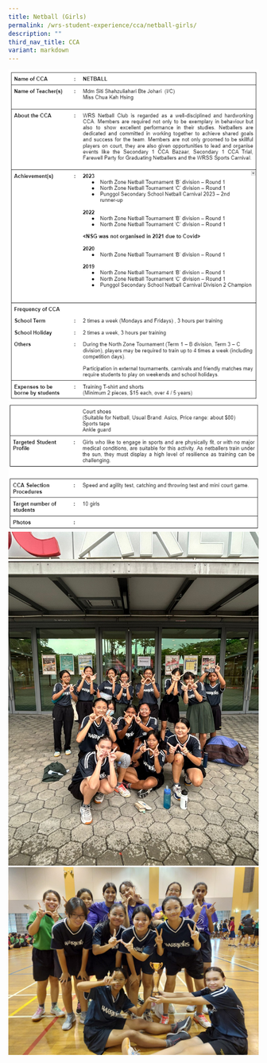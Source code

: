 ```yaml
---
title: Netball (Girls)
permalink: /wrs-student-experience/cca/netball-girls/
description: ""
third_nav_title: CCA
variant: markdown
---
```

![](/images/CCA/NET_1.png)
![](/images/CCA/NET_2.png)
![](/images/CCA/Net_8.jpeg)
![](/images/CCA/Net_9.jpeg)